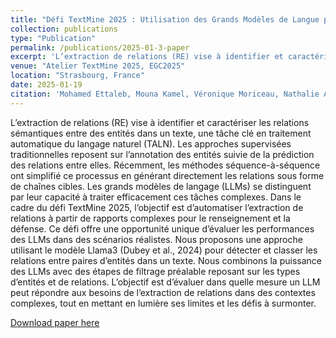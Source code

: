 ```yaml
---
title: "Défi TextMine 2025 : Utilisation des Grands Modèles de Langue pour l'Extraction de Relations dans les Rapports de Renseignement"
collection: publications
type: "Publication"
permalink: /publications/2025-01-3-paper
excerpt: 'L’extraction de relations (RE) vise à identifier et caractériser les relations sémantiques entre des entités dans un texte, une tâche clé en traitement automatique du langage naturel (TALN). Les approches supervisées traditionnelles reposent sur l’annotation des entités suivie de la prédiction des relations entre elles. Récemment, les méthodes séquence-à-séquence ont simplifié ce processus en générant directement les relations sous forme de chaînes cibles. Les grands modèles de langage (LLMs) se distinguent par leur capacité à traiter efficacement ces tâches complexes. Dans le cadre du défi TextMine 2025, l’objectif est d’automatiser l’extraction de relations à partir de rapports complexes pour le renseignement et la défense. Ce défi offre une opportunité unique d’évaluer les performances des LLMs dans des scénarios réalistes. Nous proposons une approche utilisant le modèle Llama3 (Dubey et al., 2024) pour détecter et classer les relations entre paires d’entités dans un texte. Nous combinons la puissance des LLMs avec des étapes de filtrage préalable reposant sur les types d’entités et de relations. L’objectif est d’évaluer dans quelle mesure un LLM peut répondre aux besoins de l’extraction de relations dans des contextes complexes, tout en mettant en lumière ses limites et les défis à surmonter.'
venue: "Atelier TextMine 2025, EGC2025"
location: "Strasbourg, France"
date: 2025-01-19
citation: 'Mohamed Ettaleb, Mouna Kamel, Véronique Moriceau, Nathalie Aussenac-Gilles. Défi TextMine 2025 : Utilisation des Grands Modèles de Langue pour l'Extraction de Relations dans les Rapports de Renseignement. EGC - Atelier TextMine 2025, Pascal Cuxac; Cédric Lopez; Adrien Guille, Jan 2025, Strasbourg, France. pp.57-58, ⟨10.48550/ARXIV.2407.21783⟩. ⟨hal-04940482⟩'
---
```

L’extraction de relations (RE) vise à identifier et caractériser les relations sémantiques entre des entités dans un texte, une tâche clé en traitement automatique du langage naturel (TALN). Les approches supervisées traditionnelles reposent sur l’annotation des entités suivie de la prédiction des relations entre elles. Récemment, les méthodes séquence-à-séquence ont simplifié ce processus en générant directement les relations sous forme de chaînes cibles. Les grands modèles de langage (LLMs) se distinguent par leur capacité à traiter efficacement ces tâches complexes. Dans le cadre du défi TextMine 2025, l’objectif est d’automatiser l’extraction de relations à partir de rapports complexes pour le renseignement et la défense. Ce défi offre une opportunité unique d’évaluer les performances des LLMs dans des scénarios réalistes. Nous proposons une approche utilisant le modèle Llama3 (Dubey et al., 2024) pour détecter et classer les relations entre paires d’entités dans un texte. Nous combinons la puissance des LLMs avec des étapes de filtrage préalable reposant sur les types d’entités et de relations. L’objectif est d’évaluer dans quelle mesure un LLM peut répondre aux besoins de l’extraction de relations dans des contextes complexes, tout en mettant en lumière ses limites et les défis à surmonter.

[Download paper here](https://univ-tlse2.hal.science/IUT_UT3/hal-04940482v1)
